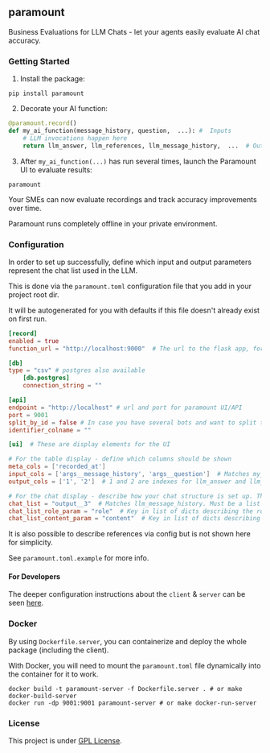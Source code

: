 ## paramount

Business Evaluations for LLM Chats - let your agents easily evaluate AI chat accuracy.

### Getting Started

1. Install the package:

```
pip install paramount
```

2. Decorate your AI function:

```py
@paramount.record()
def my_ai_function(message_history, question,  ...): #  Inputs
    # LLM invocations happen here
    return llm_answer, llm_references, llm_message_history,  ...  # Outputs
```

3. After `my_ai_function(...)` has run several times, launch the Paramount UI to evaluate results:

```shell
paramount
```

Your SMEs can now evaluate recordings and track accuracy improvements over time.

Paramount runs completely offline in your private environment.

### Configuration

In order to set up successfully, define which input and output parameters represent the chat list used in the LLM.

This is done via the `paramount.toml` configuration file that you add in your project root dir.

It will be autogenerated for you with defaults if this file doesn't already exist on first run.

```toml
[record]
enabled = true
function_url = "http://localhost:9000"  # The url to the flask app, for replay

[db]
type = "csv" # postgres also available
	[db.postgres]
	connection_string = ""

[api]
endpoint = "http://localhost" # url and port for paramount UI/API
port = 9001
split_by_id = false # In case you have several bots and want to split them by ID
identifier_colname = ""

[ui]  # These are display elements for the UI

# For the table display - define which columns should be shown
meta_cols = ['recorded_at']
input_cols = ['args__message_history', 'args__question']  # Matches my_ai_function() example
output_cols = ['1', '2']  # 1 and 2 are indexes for llm_answer and llm_references in example above

# For the chat display - describe how your chat structure is set up. This example uses OpenAI format.
chat_list = "output__3"  # Matches llm_message_history. Must be a list of dicts to display chat format
chat_list_role_param = "role"  # Key in list of dicts describing the role in the chat
chat_list_content_param = "content"  # Key in list of dicts describing the content
```

It is also possible to describe references via config but is not shown here for simplicity.

See `paramount.toml.example` for more info.

#### For Developers

The deeper configuration instructions about the `client` & `server` can be seen [here](https://github.com/ask-fini/paramount/blob/main/paramount/README.md).

### Docker

By using `Dockerfile.server`, you can containerize and deploy the whole package (including the client).

With Docker, you will need to mount the `paramount.toml` file dynamically into the container for it to work.

```shell
docker build -t paramount-server -f Dockerfile.server . # or make docker-build-server
docker run -dp 9001:9001 paramount-server # or make docker-run-server
```

### License

This project is under [GPL License](https://github.com/ask-fini/paramount/blob/main/LICENSE).
